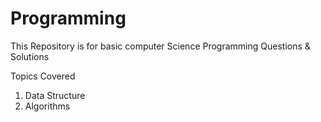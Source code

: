 # Programming
This Repository is for basic computer Science Programming Questions & Solutions

Topics Covered

1. Data Structure
2. Algorithms
